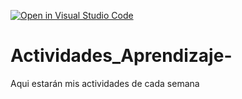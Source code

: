 [![Open in Visual Studio Code](https://classroom.github.com/assets/open-in-vscode-c66648af7eb3fe8bc4f294546bfd86ef473780cde1dea487d3c4ff354943c9ae.svg)](https://classroom.github.com/online_ide?assignment_repo_id=8478587&assignment_repo_type=AssignmentRepo)
# Actividades_Aprendizaje-
Aqui estarán mis actividades de cada semana
